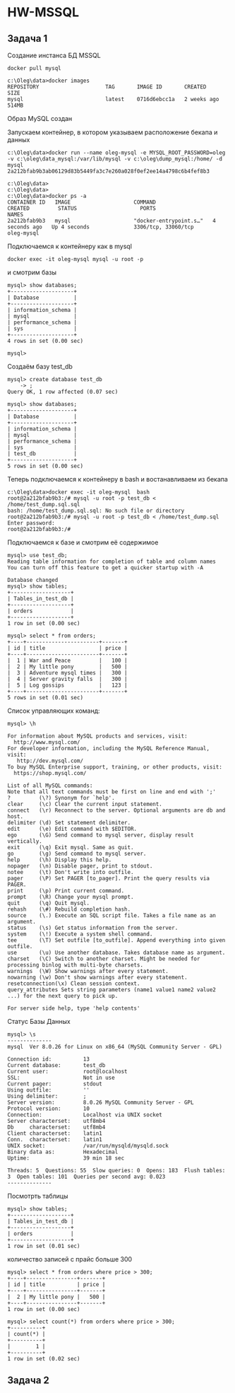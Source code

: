 # HW-MSSQL

## Задача 1

Создание инстанса БД MSSQL

    docker pull mysql
    
    c:\Oleg\data>docker images
    REPOSITORY                     TAG       IMAGE ID       CREATED        SIZE
    mysql                          latest    0716d6ebcc1a   2 weeks ago    514MB

Образ MySQL создан

Запускаем контейнер, в котором указываем расположение бекапа и данных

    c:\Oleg\data>docker run --name oleg-mysql -e MYSQL_ROOT_PASSWORD=oleg -v c:\oleg\data_mysql:/var/lib/mysql -v c:\oleg\dump_mysql:/home/ -d mysql
    2a212bfab9b3ab06129d83b5449fa3c7e260a028f0ef2ee14a4798c6b4fef8b3
    
    c:\Oleg\data>
    c:\Oleg\data>
    c:\Oleg\data>docker ps -a
    CONTAINER ID   IMAGE                    COMMAND                  CREATED         STATUS                    PORTS                                       NAMES
    2a212bfab9b3   mysql                    "docker-entrypoint.s…"   4 seconds ago   Up 4 seconds              3306/tcp, 33060/tcp                         oleg-mysql

Подключаемся к контейнеру как в mysql

    docker exec -it oleg-mysql mysql -u root -p

и смотрим базы

    mysql> show databases;
    +--------------------+
    | Database           |
    +--------------------+
    | information_schema |
    | mysql              |
    | performance_schema |
    | sys                |
    +--------------------+
    4 rows in set (0.00 sec)

    mysql>

Создаём базу test_db

    mysql> create database test_db
        -> ;
    Query OK, 1 row affected (0.07 sec)

    mysql> show databases;
    +--------------------+
    | Database           |
    +--------------------+
    | information_schema |
    | mysql              |
    | performance_schema |
    | sys                |
    | test_db            |
    +--------------------+
    5 rows in set (0.00 sec)

Теперь подключаемся к контейнеру в bash и востанавливаем из бекапа

    c:\Oleg\data>docker exec -it oleg-mysql  bash
    root@2a212bfab9b3:/# mysql -u root -p test_db < /home/test_dump.sql.sql
    bash: /home/test_dump.sql.sql: No such file or directory
    root@2a212bfab9b3:/# mysql -u root -p test_db < /home/test_dump.sql
    Enter password:
    root@2a212bfab9b3:/#

Подключаемся к базе и смотрим её содержимое

    mysql> use test_db;
    Reading table information for completion of table and column names
    You can turn off this feature to get a quicker startup with -A
    
    Database changed
    mysql> show tables;
    +-------------------+
    | Tables_in_test_db |
    +-------------------+
    | orders            |
    +-------------------+
    1 row in set (0.00 sec)
    
    mysql> select * from orders;
    +----+-----------------------+-------+
    | id | title                 | price |
    +----+-----------------------+-------+
    |  1 | War and Peace         |   100 |
    |  2 | My little pony        |   500 |
    |  3 | Adventure mysql times |   300 |
    |  4 | Server gravity falls  |   300 |
    |  5 | Log gossips           |   123 |
    +----+-----------------------+-------+
    5 rows in set (0.01 sec)


Список управляющих команд:

    mysql> \h
    
    For information about MySQL products and services, visit:
      http://www.mysql.com/
    For developer information, including the MySQL Reference Manual, visit:
       http://dev.mysql.com/
    To buy MySQL Enterprise support, training, or other products, visit:
      https://shop.mysql.com/
    
    List of all MySQL commands:
    Note that all text commands must be first on line and end with ';'
    ?         (\?) Synonym for `help'.
    clear     (\c) Clear the current input statement.
    connect   (\r) Reconnect to the server. Optional arguments are db and host.
    delimiter (\d) Set statement delimiter.
    edit      (\e) Edit command with $EDITOR.
    ego       (\G) Send command to mysql server, display result vertically.
    exit      (\q) Exit mysql. Same as quit.
    go        (\g) Send command to mysql server.
    help      (\h) Display this help.
    nopager   (\n) Disable pager, print to stdout.
    notee     (\t) Don't write into outfile.
    pager     (\P) Set PAGER [to_pager]. Print the query results via PAGER.
    print     (\p) Print current command.
    prompt    (\R) Change your mysql prompt.
    quit      (\q) Quit mysql.
    rehash    (\#) Rebuild completion hash.
    source    (\.) Execute an SQL script file. Takes a file name as an argument.
    status    (\s) Get status information from the server.
    system    (\!) Execute a system shell command.
    tee       (\T) Set outfile [to_outfile]. Append everything into given outfile.
    use       (\u) Use another database. Takes database name as argument.
    charset   (\C) Switch to another charset. Might be needed for processing binlog with multi-byte charsets.
    warnings  (\W) Show warnings after every statement.
    nowarning (\w) Don't show warnings after every statement.
    resetconnection(\x) Clean session context.
    query_attributes Sets string parameters (name1 value1 name2 value2 ...) for the next query to pick up.
    
    For server side help, type 'help contents'
    

Статус Базы Данных

    mysql> \s
    --------------
    mysql  Ver 8.0.26 for Linux on x86_64 (MySQL Community Server - GPL)
    
    Connection id:          13
    Current database:       test_db
    Current user:           root@localhost
    SSL:                    Not in use
    Current pager:          stdout
    Using outfile:          ''
    Using delimiter:        ;
    Server version:         8.0.26 MySQL Community Server - GPL
    Protocol version:       10
    Connection:             Localhost via UNIX socket
    Server characterset:    utf8mb4
    Db     characterset:    utf8mb4
    Client characterset:    latin1
    Conn.  characterset:    latin1
    UNIX socket:            /var/run/mysqld/mysqld.sock
    Binary data as:         Hexadecimal
    Uptime:                 39 min 18 sec
    
    Threads: 5  Questions: 55  Slow queries: 0  Opens: 183  Flush tables: 3  Open tables: 101  Queries per second avg: 0.023
    --------------
    
Посмотрть таблицы

    mysql> show tables;
    +-------------------+
    | Tables_in_test_db |
    +-------------------+
    | orders            |
    +-------------------+
    1 row in set (0.01 sec)

количество записей с прайс больше 300

    mysql> select * from orders where price > 300;
    +----+----------------+-------+
    | id | title          | price |
    +----+----------------+-------+
    |  2 | My little pony |   500 |
    +----+----------------+-------+
    1 row in set (0.00 sec)
    
    mysql> select count(*) from orders where price > 300;
    +----------+
    | count(*) |
    +----------+
    |        1 |
    +----------+
    1 row in set (0.02 sec)

## Задача 2



